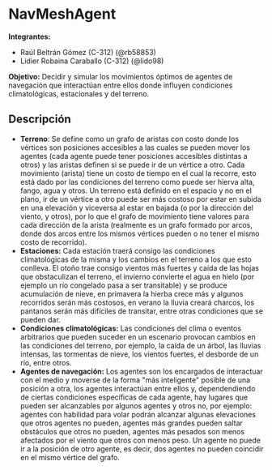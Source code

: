 # NavMeshAgent

**Integrantes:**
* Raúl Beltrán Gómez (C-312) (@rb58853)
* Lidier Robaina Caraballo (C-312) (@lido98)

**Objetivo:** Decidir y simular los movimientos óptimos de agentes de navegación que interactúan entre ellos donde influyen condiciones climatológicas, estacionales y del terreno.

## Descripción
* **Terreno**: Se define como un grafo de aristas con costo donde los vértices son posiciones accesibles a las cuales se pueden mover los agentes (cada agente puede tener posiciones accesibles distintas a otros) y las aristas definen si se puede ir de un vértice a otro. Cada movimiento (arista) tiene un costo de tiempo en el cual la recorre, esto está dado por las condiciones del terreno como puede ser hierva alta, fango, agua y otros. Un terreno está definido en el espacio y no en el plano, ir de un vértice a otro puede ser más costoso por estar en subida en una elevación y viceversa al estar en bajada (o por la dirección del viento, y otros), por lo que el grafo de movimiento tiene valores para cada dirección de la arista (realmente es un grafo formado por arcos, donde dos arcos entre los mismos vértices pueden o no tener el mismo costo de recorrido).
* **Estaciones:** Cada estación traerá consigo las condiciones climatológicas de la misma y los cambios en el terreno a los que esto conlleva. El otoño trae consigo vientos más fuertes y caída de las hojas que obstaculizan el terreno, el invierno convierte el agua en hielo (por ejemplo un río congelado pasa a ser transitable) y se produce acumulación de nieve, en primavera la hierba crece más y algunos recorridos serán más costosos, en verano la lluvia creará charcos, los pantanos serán más difíciles de transitar, entre otras condiciones que se pueden dar.
* **Condiciones climatológicas:** Las condiciones del clima o eventos arbitrarios que pueden suceder en un escenario provocan cambios en las condiciones del terreno, por ejemplo, la caída de un árbol, las lluvias intensas, las tormentas de nieve, los vientos fuertes, el desborde de un río, entre otros.
* **Agentes de navegación:** Los agentes son los encargados de interactuar con el medio y moverse de la forma "más inteligente" posible de una posición a otra, los agentes interactúan entre ellos y, dependendiendo de ciertas condiciones específicas de cada agente, hay lugares que pueden ser alcanzables por algunos agentes y otros no, por ejemplo: agentes con habilidad para volar podrán alcanzar algunas elevaciones que otros agentes no pueden, agentes más grandes pueden saltar obstáculos que otros no pueden, agentes más pesados son menos afectados por el viento que otros con menos peso. Un agente no puede ir a la posición de otro agente, es decir, dos agentes no pueden coincidir en el mismo vértice del grafo.

